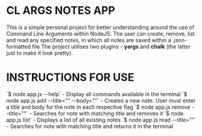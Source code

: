 <h1>CL ARGS NOTES APP</h1>

This is a simple personal project for better understanding around the use of Command Line Arguments within NodeJS. The user can create, remove, list and read any specified notes, in which all notes are saved within a .json-formatted file
The project utilises two plugins - **yargs** and **chalk** (the latter just to make it look pretty).

<h1>INSTRUCTIONS FOR USE</h1>
`$ node app.js --help` - Display all commands available in the terminal
`$ node app.js add --title="" --body=""` - Creates a new note. User must enter a title and body for the note in each respective flag
`$ node app.js remove --title=""` - Searches for note with matching title and removes it
`$ node app.js list` - Displays a list of all existing notes
`$ node app.js read --title=""` - Searches for note with matching title and returns it in the terminal